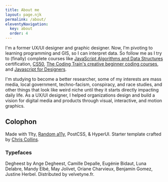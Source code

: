 ```yaml
---
title: About me
layout: page.njk
permalink: /about/
eleventyNavigation:
  key: about
  order: 4
---
```


I'm a former UX/UI designer and graphic designer. Now, I'm pivoting to learning programming and GIS, so I can interpret data. So follow me as I try to (finally) complete courses like [JavaScript Algorithms and Data Structures](https://www.freecodecamp.org/learn/javascript-algorithms-and-data-structures/) certification, [CS50](https://pll.harvard.edu/course/cs50-introduction-computer-science), [The Coding Train's creative beginner coding courses](https://thecodingtrain.com/guides/getting-started), and [Javascript for Designers](https://www.superhi.com/courses/javascript-for-designers).

I'm studying to become a better researcher, some of my interests are mass media, local government, techno-facism, conspiracy, and race studies, and other things that look like weird niche until they it starts directly impacting daily life. As a UX/UI designer, I helped organizations design and build a vision for digital media and products through visual, interactive, and motion graphics.

## Colophon

Made with 11ty, <a href="https://randoma11y.com/apca">Random a11y</a>, PostCSS, & HyperUI. Starter template crafted by <a href="https://www.chrissy.dev">Chris Collins</a>.

### Typefaces

Degheest by Ange Degheest, Camille Depalle, Eugénie Bidaut, Luna Delabre, Mandy Elbé, May Jolivet, Oriane Charvieux, Benjamin Gomez, Justine Herbel. Distributed by velvetyne.fr.
